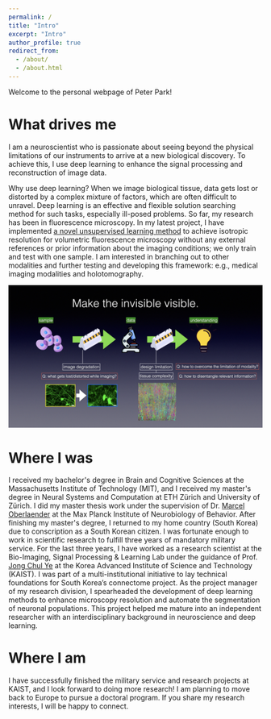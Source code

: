 ```yaml
---
permalink: /
title: "Intro"
excerpt: "Intro"
author_profile: true
redirect_from: 
  - /about/
  - /about.html
---
```


Welcome to the personal webpage of Peter Park! 

What drives me
======
I am a neuroscientist who is passionate about seeing beyond the physical limitations of our instruments to arrive 
at a new biological discovery. To achieve this, I use deep learning to enhance the signal processing and reconstruction 
of image data. 

Why use deep learning? When we image biological tissue, data gets lost or distorted by a complex 
mixture of factors, which are often difficult to unravel. Deep learning is an effective and flexible solution 
searching method for such tasks, especially ill-posed problems. So far, my research has been in fluorescence microscopy. 
In my latest project, I have implemented [a novel unsupervised learning method](https://peterhpark.github.io/publication/park2022naturecomm) 
to achieve isotropic resolution for volumetric 
fluorescence microscopy without any external references or prior information about the imaging conditions;
we only train and test with one sample. I am interested in branching out to other modalities and further 
testing and developing this framework: e.g., medical imaging modalities and holotomography.

![research interest](../images/mission.jpeg)

Where I was
======
I received my bachelor's degree in Brain and Cognitive Sciences at the Massachusetts Institute of Technology (MIT), 
and I received my master's degree in Neural Systems and Computation at ETH Zürich and University of Zürich. 
I did my master thesis work under the supervision of 
Dr. [Marcel Oberlaender](https://mpinb.mpg.de/en/research-groups/groups/in-silico-brain-sciences/group-leader.html) 
at the Max Planck Institute of Neurobiology of Behavior. After finishing my master's degree, I returned to my home 
country (South Korea) due to conscription as a South Korean citizen. I was fortunate enough to work in scientific 
research to fulfill three years of mandatory military service. For the last three years, I have worked as a research 
scientist at the Bio-Imaging, Signal Processing & Learning Lab under the guidance of Prof. [Jong Chul Ye](https://bispl.weebly.com/professor.html) 
at the Korea Advanced Institute of Science and Technology (KAIST). I was part of a multi-institutional initiative to lay technical 
foundations for South Korea’s connectome project. As the project manager of my research division, I spearheaded the 
development of deep learning methods to enhance microscopy resolution and automate the segmentation of neuronal populations. 
This project helped me mature into an independent researcher with an interdisciplinary background in neuroscience and deep learning. 

Where I am
======
I have successfully finished the military service and research projects at KAIST, and I look forward to doing more research! I am planning to move back 
to Europe to pursue a doctoral program. If you share my research interests, I will be happy to connect. 